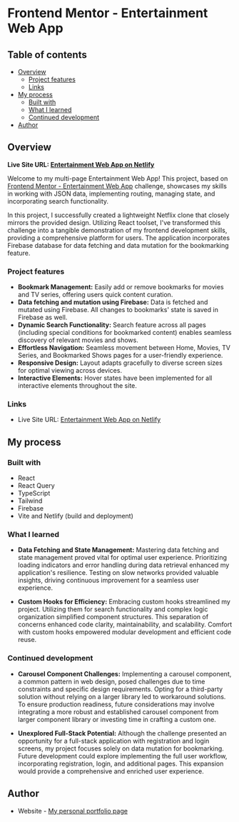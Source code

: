 # Frontend Mentor - Entertainment Web App

## Table of contents

- [Overview](#overview)
  - [Project features](#project-features)
  - [Links](#links)
- [My process](#my-process)
  - [Built with](#built-with)
  - [What I learned](#what-i-learned)
  - [Continued development](#continued-development)
- [Author](#author)

## Overview

**Live Site URL: [Entertainment Web App on Netlify](https://entertainment-app-gd.netlify.app)**

Welcome to my multi-page Entertainment Web App! This project, based on [Frontend Mentor - Entertainment Web App](https://www.frontendmentor.io/challenges/entertainment-web-app-J-UhgAW1X) challenge, showcases my skills in working with JSON data, implementing routing, managing state, and incorporating search functionality.

In this project, I successfully created a lightweight Netflix clone that closely mirrors the provided design. Utilizing React toolset, I've transformed this challenge into a tangible demonstration of my frontend development skills, providing a comprehensive platform for users. The application incorporates Firebase database for data fetching and data mutation for the bookmarking feature.

### Project features

- **Bookmark Management:** Easily add or remove bookmarks for movies and TV series, offering users quick content curation.
- **Data fetching and mutation using Firebase:** Data is fetched and mutated using Firebase. All changes to bookmarks' state is saved in Firebase as well.
- **Dynamic Search Functionality:** Search feature across all pages (including special conditions for bookmarked content) enables seamless discovery of relevant movies and shows.
- **Effortless Navigation:** Seamless movement between Home, Movies, TV Series, and Bookmarked Shows pages for a user-friendly experience.
- **Responsive Design:** Layout adapts gracefully to diverse screen sizes for optimal viewing across devices.
- **Interactive Elements:** Hover states have been implemented for all interactive elements throughout the site.

### Links

- Live Site URL: [Entertainment Web App on Netlify](https://entertainment-app-gd.netlify.app)

## My process

### Built with

- React
- React Query
- TypeScript
- Tailwind
- Firebase
- Vite and Netlify (build and deployment)

### What I learned

- **Data Fetching and State Management:** Mastering data fetching and state management proved vital for optimal user experience. Prioritizing loading indicators and error handling during data retrieval enhanced my application's resilience. Testing on slow networks provided valuable insights, driving continuous improvement for a seamless user experience.

- **Custom Hooks for Efficiency:** Embracing custom hooks streamlined my project. Utilizing them for search functionality and complex logic organization simplified component structures. This separation of concerns enhanced code clarity, maintainability, and scalability. Comfort with custom hooks empowered modular development and efficient code reuse.

### Continued development

- **Carousel Component Challenges:** Implementing a carousel component, a common pattern in web design, posed challenges due to time constraints and specific design requirements. Opting for a third-party solution without relying on a larger library led to workaround solutions. To ensure production readiness, future considerations may involve integrating a more robust and established carousel component from larger component library or investing time in crafting a custom one.

- **Unexplored Full-Stack Potential:** Although the challenge presented an opportunity for a full-stack application with registration and login screens, my project focuses solely on data mutation for bookmarking. Future development could explore implementing the full user workflow, incorporating registration, login, and additional pages. This expansion would provide a comprehensive and enriched user experience.

## Author

- Website - [My personal portfolio page](https://gd-portfolio.vercel.app/)
